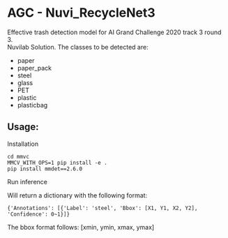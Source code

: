 # AGC - Nuvi_RecycleNet3

Effective trash detection model for AI Grand Challenge 2020 track 3 round 3.  
Nuvilab Solution.
The classes to be detected are:

- paper
- paper_pack
- steel
- glass
- PET
- plastic
- plasticbag


## Usage:

Installation

    cd mmvc
    MMCV_WITH_OPS=1 pip install -e .
    pip install mmdet==2.6.0



Run inference

Will return a dictionary with the following format:  

    {'Annotations': [{'Label': 'steel', 'Bbox': [X1, Y1, X2, Y2], 'Confidence': 0~1}]}

The bbox format follows: [xmin, ymin, xmax, ymax]
